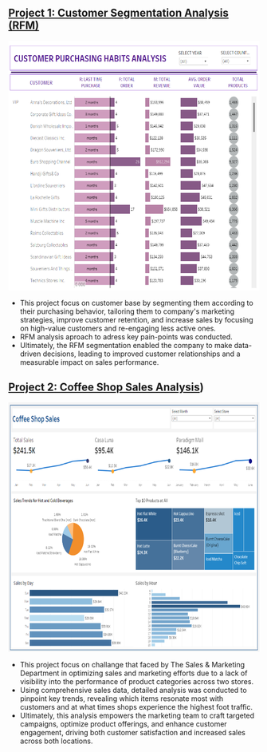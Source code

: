 
## [Project 1: Customer Segmentation Analysis (RFM)](https://github.com/slxkv/Customer-Segmentation-Analysis)

<p align="center">
    <img src="Images/tableau1.png" width="600" height="500">
</p>

- This project focus on customer base by segmenting them according to their purchasing behavior, tailoring them to company's marketing strategies, improve customer retention, and increase sales by focusing on high-value customers and re-engaging less active ones.
- RFM analysis aproach to adress key pain-points was conducted.
- Ultimately, the RFM segmentation enabled the company to make data-driven decisions, leading to improved customer relationships and a measurable impact on sales performance.

## [Project 2: Coffee Shop Sales Analysis](https://kamilarashid.wordpress.com/portfolio/projects/))

<p align="center">
    <img src="Images/coffeeshopA (1).png" width="800" height="500">
</p>

- This project focus on challange that faced by The Sales & Marketing Department in optimizing sales and marketing efforts due to a lack of visibility into the performance of product categories across two stores.
- Using comprehensive sales data, detailed analysis was conducted to pinpoint key trends, revealing which items resonate most with customers and at what times shops experience the highest foot traffic.
- Ultimately, this analysis empowers the marketing team to craft targeted campaigns, optimize product offerings, and enhance customer engagement, driving both customer satisfaction and increased sales across both locations.
